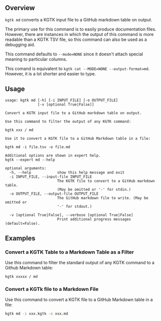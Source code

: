 ## Overview

`kgtk md` converts a KGTK input file to a GitHub markdown table on output.

The primary use for this command is to easily produce documentation files.
However, there are instances in which the output of this command is more
readable than a KGTK TSV file, so this command can also be used as a debugging
aid.

This command defaults to `--mode=NONE` since it doesn't attach special meaning
to particular columns.
                                                                                                                                                                     
This comand is equivalent to `kgtk cat --MODE=NONE --output-format=md`.
However, it is a lot shorter and easier to type.

## Usage

```
usage: kgtk md [-h] [-i INPUT_FILE] [-o OUTPUT_FILE]
               [-v [optional True|False]]

Convert a KGTK input file to a GitHub markdown table on output. 

Use this command to filter the output of any KGTK command: 

kgtk xxx / md 

Use it to convert a KGTK file to a GitHub Markdown table in a file: 

kgtk md -i file.tsv -o file.md

Additional options are shown in expert help.
kgtk --expert md --help

optional arguments:
  -h, --help            show this help message and exit
  -i INPUT_FILE, --input-file INPUT_FILE
                        The KGTK file to convert to a GitHub markdown table.
                        (May be omitted or '-' for stdin.)
  -o OUTPUT_FILE, --output-file OUTPUT_FILE
                        The GitHub markdown file to write. (May be omitted or
                        '-' for stdout.)

  -v [optional True|False], --verbose [optional True|False]
                        Print additional progress messages (default=False).
```

## Examples

### Convert a KGTK Table to a Markdown Table as a Filter

Use this command to filter the standard output of any KGTK command to a Github Markdown table:

```bash
kgtk xxxxx / md
```

### Convert a KGTk file to a Markdown File

Use this command to convert a KGTK file to a GitHub Markdown table in a file:

```bash
kgtk md -i xxx.kgtk -o xxx.md
```
